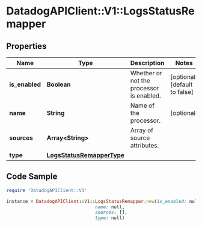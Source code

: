 # DatadogAPIClient::V1::LogsStatusRemapper

## Properties

Name | Type | Description | Notes
------------ | ------------- | ------------- | -------------
**is_enabled** | **Boolean** | Whether or not the processor is enabled. | [optional] [default to false]
**name** | **String** | Name of the processor. | [optional] 
**sources** | **Array&lt;String&gt;** | Array of source attributes. | 
**type** | [**LogsStatusRemapperType**](LogsStatusRemapperType.md) |  | 

## Code Sample

```ruby
require 'DatadogAPIClient::V1'

instance = DatadogAPIClient::V1::LogsStatusRemapper.new(is_enabled: null,
                                 name: null,
                                 sources: [],
                                 type: null)
```


